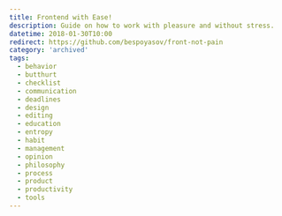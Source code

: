 ```yaml
---
title: Frontend with Ease!
description: Guide on how to work with pleasure and without stress.
datetime: 2018-01-30T10:00
redirect: https://github.com/bespoyasov/front-not-pain
category: 'archived'
tags:
  - behavior
  - butthurt
  - checklist
  - communication
  - deadlines
  - design
  - editing
  - education
  - entropy
  - habit
  - management
  - opinion
  - philosophy
  - process
  - product
  - productivity
  - tools
---
```

